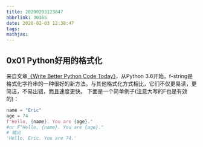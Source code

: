 ```yaml
---
title: 20200203123847
abbrlink: 30365
date: 2020-02-03 12:38:47
tags:
mathjax:
---
```

## 0x01 Python好用的格式化
来自文章[《Write Better Python Code Today》]()，从Python 3.6开始，f-string是格式化字符串的一种很好的新方法。与其他格式化方式相比，它们不仅更易读，更简洁，不易出错，而且速度更快。
下面是一个简单例子(注意大写的F也是有效的)：
```python
name = "Eric"
age = 74
f"Hello, {name}. You are {age}."
#or F"Hello, {name}. You are {age}."
# 输出
'Hello, Eric. You are 74.'
```
